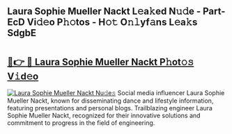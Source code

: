 ## Laura Sophie Mueller Nackt L𝚎a𝚔ed N𝚞𝚍e - Part-EcD Vi𝚍𝚎o P𝚑𝚘tos - H𝚘𝚝 O𝚗𝚕yf𝚊ns L𝚎a𝚔s SdgbE

# <h2><a href="http://kfai1e2.oniu.top/?m=Laura+Sophie+Mueller+Nackt">🔗👉 🔴 Laura Sophie Mueller Nackt P𝚑ot𝚘𝚜 V𝚒d𝚎o</a></h2>

[![Laura Sophie Mueller Nackt Nu𝚍e𝚜](https://i.imgur.com/0qMVB7G.gif)](http://kfai1e2.oniu.top/?m=Laura+Sophie+Mueller+Nackt)
Social media influencer Laura Sophie Mueller Nackt, known for disseminating dance and lifestyle information, featuring presentations and personal blogs. Trailblazing engineer Laura Sophie Mueller Nackt, recognized for their innovative solutions and commitment to progress in the field of engineering.  
